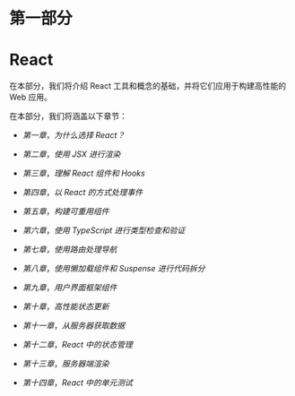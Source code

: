 # 第一部分

# React

在本部分，我们将介绍 React 工具和概念的基础，并将它们应用于构建高性能的 Web 应用。

在本部分，我们将涵盖以下章节：

+   *第一章*，*为什么选择 React？*

+   *第二章*，*使用 JSX 进行渲染*

+   *第三章*，*理解 React 组件和 Hooks*

+   *第四章*，*以 React 的方式处理事件*

+   *第五章*，*构建可重用组件*

+   *第六章*，*使用 TypeScript 进行类型检查和验证*

+   *第七章*，*使用路由处理导航*

+   *第八章*，*使用懒加载组件和 Suspense 进行代码拆分*

+   *第九章*，*用户界面框架组件*

+   *第十章*，*高性能状态更新*

+   *第十一章*，*从服务器获取数据*

+   *第十二章*，*React 中的状态管理*

+   *第十三章*，*服务器端渲染*

+   *第十四章*，*React 中的单元测试*
